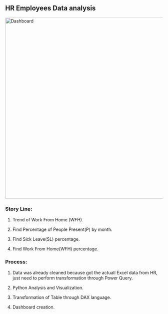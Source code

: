 ## HR Employees Data analysis

<img width="578" alt="Dashboard" src="https://user-images.githubusercontent.com/104248739/189993441-0294939a-5346-48f3-ad38-f80a0f594f56.png">

### **Story Line:** 

1. Trend of Work From Home (WFH).

2. Find Percentage of People Present(P) by month.

3. Find Sick Leave(SL) percentage.

4. Find Work From Home(WFH) percentage.

### **Process:**

1. Data was already cleaned because got the actuall Excel data from HR, just need to perform transformation through Power Query.

2. Python Analysis and Visualization.

3. Transformation of Table through DAX language.

4. Dashboard creation.
